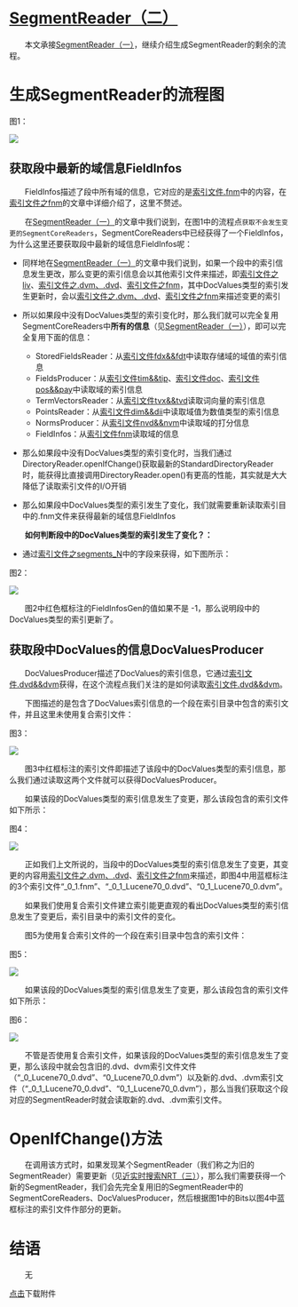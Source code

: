 # [SegmentReader（二）](https://www.amazingkoala.com.cn/Lucene/Index/)

&emsp;&emsp;本文承接[SegmentReader（一）](https://www.amazingkoala.com.cn/Lucene/Index/2019/1014/99.html)，继续介绍生成SegmentReader的剩余的流程。

# 生成SegmentReader的流程图

图1：

<img src="SegmentReader（二）-image/1.png">

## 获取段中最新的域信息FieldInfos

&emsp;&emsp;FieldInfos描述了段中所有域的信息，它对应的是[索引文件.fnm](https://www.amazingkoala.com.cn/Lucene/suoyinwenjian/2019/0606/64.html)中的内容，在[索引文件之fnm](https://www.amazingkoala.com.cn/Lucene/suoyinwenjian/2019/0606/64.html)的文章中详细介绍了，这里不赘述。

&emsp;&emsp;在[SegmentReader（一）](https://www.amazingkoala.com.cn/Lucene/Index/2019/1014/99.html)的文章中我们说到，在图1中的流程点`获取不会发生变更的SegmentCoreReaders`，SegmentCoreReaders中已经获得了一个FieldInfos，为什么这里还要获取段中最新的域信息FieldInfos呢：

- 同样地在[SegmentReader（一）](https://www.amazingkoala.com.cn/Lucene/Index/2019/1014/99.html)的文章中我们说到，如果一个段中的索引信息发生更改，那么变更的索引信息会以其他索引文件来描述，即[索引文件之liv](https://www.amazingkoala.com.cn/Lucene/suoyinwenjian/2019/0425/54.html)、[索引文件之.dvm、.dvd](https://www.amazingkoala.com.cn/Lucene/DocValues/)、[索引文件之fnm](https://www.amazingkoala.com.cn/Lucene/suoyinwenjian/2019/0606/64.html)，其中DocValues类型的索引发生更新时，会以[索引文件之.dvm、.dvd](https://www.amazingkoala.com.cn/Lucene/DocValues/)、[索引文件之fnm](https://www.amazingkoala.com.cn/Lucene/suoyinwenjian/2019/0606/64.html)来描述变更的索引
- 所以如果段中没有DocValues类型的索引变化时，那么我们就可以完全复用SegmentCoreReaders中**所有的信息**（见[SegmentReader（一）](https://www.amazingkoala.com.cn/Lucene/Index/2019/1014/99.html)），即可以完全复用下面的信息：

  - StoredFieldsReader：从[索引文件fdx&&fdt](https://www.amazingkoala.com.cn/Lucene/suoyinwenjian/2019/0301/38.html)中读取存储域的域值的索引信息
  - FieldsProducer：从[索引文件tim&&tip](https://www.amazingkoala.com.cn/Lucene/suoyinwenjian/2019/0401/43.html)、[索引文件doc](https://www.amazingkoala.com.cn/Lucene/suoyinwenjian/2019/0324/42.html)、[索引文件pos&&pay](https://www.amazingkoala.com.cn/Lucene/suoyinwenjian/2019/0324/41.html)中读取域的索引信息
  - TermVectorsReader：从[索引文件tvx&&tvd](https://www.amazingkoala.com.cn/Lucene/suoyinwenjian/2019/0429/56.html)读取词向量的索引信息
  - PointsReader：从[索引文件dim&&dii](https://www.amazingkoala.com.cn/Lucene/suoyinwenjian/2019/0424/53.html)中读取域值为数值类型的索引信息
  - NormsProducer：从[索引文件nvd&&nvm](https://www.amazingkoala.com.cn/Lucene/suoyinwenjian/2019/0305/39.html)中读取域的打分信息
  - FieldInfos：从[索引文件fnm](https://www.amazingkoala.com.cn/Lucene/suoyinwenjian/2019/0606/64.html)读取域的信息
-	那么如果段中没有DocValues类型的索引变化时，当我们通过DirectoryReader.openIfChange()获取最新的StandardDirectoryReader时，能获得比直接调用DirectoryReader.open()有更高的性能，其实就是大大降低了读取索引文件的I/O开销
-	那么如果段中DocValues类型的索引发生了变化，我们就需要重新读取索引目中的.fnm文件来获得最新的域信息FieldInfos

&emsp;&emsp;**如何判断段中的DocValues类型的索引发生了变化？：**

-	通过[索引文件之segments_N](https://www.amazingkoala.com.cn/Lucene/suoyinwenjian/2019/0610/65.html)中的字段来获得，如下图所示：

图2：

<img src="SegmentReader（二）-image/2.png">

&emsp;&emsp;图2中红色框标注的FieldInfosGen的值如果不是 -1，那么说明段中的DocValues类型的索引更新了。

## 获取段中DocValues的信息DocValuesProducer

&emsp;&emsp;DocValuesProducer描述了DocValues的索引信息，它通过[索引文件.dvd&&dvm](https://www.amazingkoala.com.cn/Lucene/DocValues/)获得，在这个流程点我们关注的是如何读取[索引文件.dvd&&dvm](https://www.amazingkoala.com.cn/Lucene/DocValues/)。

&emsp;&emsp;下图描述的是包含了DocValues索引信息的一个段在索引目录中包含的索引文件，并且这里未使用复合索引文件：

图3：

<img src="SegmentReader（二）-image/3.png">

&emsp;&emsp;图3中红框标注的索引文件即描述了该段中的DocValues类型的索引信息，那么我们通过读取这两个文件就可以获得DocValuesProducer。

&emsp;&emsp;如果该段的DocValues类型的索引信息发生了变更，那么该段包含的索引文件如下所示：

图4：

<img src="SegmentReader（二）-image/4.png">

&emsp;&emsp;正如我们上文所说的，当段中的DocValues类型的索引信息发生了变更，其变更的内容用[索引文件之.dvm、.dvd](https://www.amazingkoala.com.cn/Lucene/DocValues/)、[索引文件之fnm](https://www.amazingkoala.com.cn/Lucene/suoyinwenjian/2019/0606/64.html)来描述，即图4中用蓝框标注的3个索引文件“\_0\_1.fnm”、“\_0\_1\_Lucene70\_0.dvd”、“0\_1\_Lucene70\_0.dvm”。

&emsp;&emsp;如果我们使用复合索引文件建立索引能更直观的看出DocValues类型的索引信息发生了变更后，索引目录中的索引文件的变化。

&emsp;&emsp;图5为使用复合索引文件的一个段在索引目录中包含的索引文件：

图5：

<img src="SegmentReader（二）-image/5.png">

&emsp;&emsp;如果该段的DocValues类型的索引信息发生了变更，那么该段包含的索引文件如下所示：

图6：

<img src="SegmentReader（二）-image/6.png">

&emsp;&emsp;不管是否使用复合索引文件，如果该段的DocValues类型的索引信息发生了变更，那么该段中就会包含旧的.dvd、dvm索引文件文件（“\_0\_Lucene70\_0.dvd”、“0\_Lucene70\_0.dvm”）以及新的.dvd、.dvm索引文件（“\_0\_1\_Lucene70\_0.dvd”、“0\_1\_Lucene70\_0.dvm”），那么当我们获取这个段对应的SegmentReader时就会读取新的.dvd、.dvm索引文件。

# OpenIfChange()方法

&emsp;&emsp;在调用该方式时，如果发现某个SegmentReader（我们称之为旧的SegmentReader）需要更新（见[近实时搜索NRT（三）](https://www.amazingkoala.com.cn/Lucene/Index/2019/0920/95.html)），那么我们需要获得一个新的SegmentReader，我们会先完全复用旧的SegmentReader中的SegmentCoreReaders、DocValuesProducer，然后根据图1中的Bits以图4中蓝框标注的索引文件作部分的更新。

# 结语

&emsp;&emsp;无

[点击](http://www.amazingkoala.com.cn/attachment/Lucene/Index/SegmentReader/SegmentReader（二）/SegmentReader（二）.zip)下载附件








